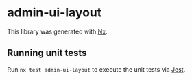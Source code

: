 # admin-ui-layout

This library was generated with [Nx](https://nx.dev).

## Running unit tests

Run `nx test admin-ui-layout` to execute the unit tests via [Jest](https://jestjs.io).

